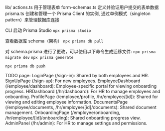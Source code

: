 lib/
actions.ts 用于管理表单
form-schemas.ts 定义并验证用户提交的表单数据
prisma.ts 创建和管理一个 Prisma Client 的实例, 通过单例模式（singleton pattern）来管理数据库连接

CLI
启动 Prisma Studio
`npx prisma studio`

查看数据库 schema（架构）
`npx prisma db pull`

对 schema.prisma 进行了更改，可以使用以下命令生成迁移文件:
`npx prisma migrate dev`
`npx prisma generate`

`npx prisma db push`

TODO page:
LoginPage (/sign-in): Shared by both employees and HR.
SignUpPage (/sign-up): For new employees.
EmployeeDashboard (/employee/dashboard): Employee-specific portal for viewing onboarding progress.
HRDashboard (/hr/dashboard): For HR to manage employees and onboarding.
ProfilePage (/employee/profile, /hr/employee/[id]): Shared for viewing and editing employee information.
DocumentsPage (/employee/documents, /hr/employee/[id]/documents): Shared document management.
OnboardingPage (/employee/onboarding, /hr/employee/[id]/onboarding): Shared onboarding progress view.
AdminPanel (/hr/admin): For HR to manage settings and permissions.

